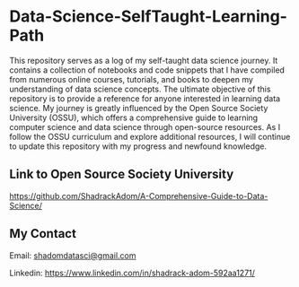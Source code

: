 # Data-Science-SelfTaught-Learning-Path

This repository serves as a log of my self-taught data science journey. It contains a collection of notebooks and code snippets that I have compiled from numerous online courses, tutorials, 
and books to deepen my understanding of data science concepts. The ultimate objective of this repository is to provide a reference for anyone interested in learning data science. 
My journey is greatly influenced by the Open Source Society University (OSSU), which offers a comprehensive guide to learning computer science and data science through open-source resources. 
As I follow the OSSU curriculum and explore additional resources, I will continue to update this repository with my progress and newfound knowledge.

## Link to Open Source Society University 
<https://github.com/ShadrackAdom/A-Comprehensive-Guide-to-Data-Science/>

## My Contact

Email: shadomdatasci@gmail.com

Linkedin: <https://www.linkedin.com/in/shadrack-adom-592aa1271/>
